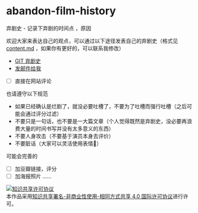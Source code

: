 # abandon-film-history
弃剧史 - 记录下弃剧的时间点 ，原因

欢迎大家来表达自己的观点，可以通过以下途径发表自己的弃剧史（格式见 [content.md](content.md) ，如果你有更好的，可以联系我修改）

- [GIT 弃剧史](https://github.com/JiChao99/abandon-film-history)
- [发邮件给我](mailto:jichao99@outlook.com)
- [ ] 直接在网站评论

也请遵守以下规范

- 如果已经确认是烂剧了，就没必要吐槽了，不要为了吐槽而强行吐槽（之后可能会通过评分过滤）
- 不要只是一句话，也不要是一大篇文章（个人觉得既然是弃剧史，没必要再浪费大量的时间书写并没有太多意义的东西）
- 不要人身攻击（不要基于演员本身去评价）
- 不要脏话（大家可以灵活使用表情🐶）

可能会完善的

- [ ] 加豆瓣链接，评分
- [ ] 加海报照片
……

<a rel="license" href="http://creativecommons.org/licenses/by-nc-sa/4.0/"><img alt="知识共享许可协议" style="border-width:0" src="https://i.creativecommons.org/l/by-nc-sa/4.0/88x31.png" /></a><br />本作品采用<a rel="license" href="http://creativecommons.org/licenses/by-nc-sa/4.0/">知识共享署名-非商业性使用-相同方式共享 4.0 国际许可协议</a>进行许可。
